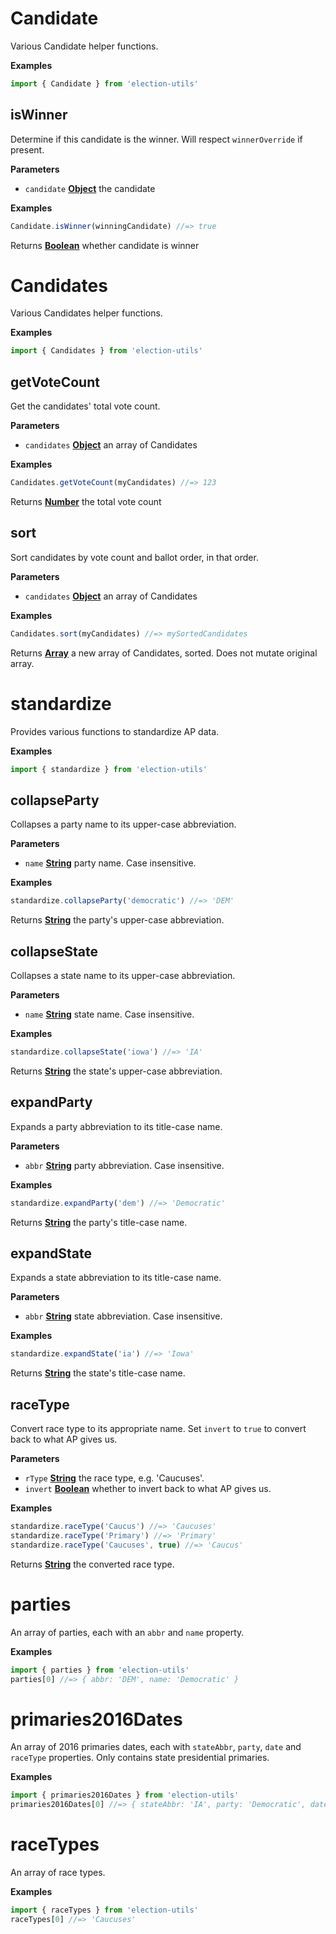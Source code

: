 # Candidate

Various Candidate helper functions.

**Examples**

```javascript
import { Candidate } from 'election-utils'
```

## isWinner

Determine if this candidate is the winner.
Will respect `winnerOverride` if present.

**Parameters**

-   `candidate` **[Object](https://developer.mozilla.org/en-US/docs/Web/JavaScript/Reference/Global_Objects/Object)** the candidate

**Examples**

```javascript
Candidate.isWinner(winningCandidate) //=> true
```

Returns **[Boolean](https://developer.mozilla.org/en-US/docs/Web/JavaScript/Reference/Global_Objects/Boolean)** whether candidate is winner

# Candidates

Various Candidates helper functions.

**Examples**

```javascript
import { Candidates } from 'election-utils'
```

## getVoteCount

Get the candidates' total vote count.

**Parameters**

-   `candidates` **[Object](https://developer.mozilla.org/en-US/docs/Web/JavaScript/Reference/Global_Objects/Object)** an array of Candidates

**Examples**

```javascript
Candidates.getVoteCount(myCandidates) //=> 123
```

Returns **[Number](https://developer.mozilla.org/en-US/docs/Web/JavaScript/Reference/Global_Objects/Number)** the total vote count

## sort

Sort candidates by vote count and ballot order, in that order.

**Parameters**

-   `candidates` **[Object](https://developer.mozilla.org/en-US/docs/Web/JavaScript/Reference/Global_Objects/Object)** an array of Candidates

**Examples**

```javascript
Candidates.sort(myCandidates) //=> mySortedCandidates
```

Returns **[Array](https://developer.mozilla.org/en-US/docs/Web/JavaScript/Reference/Global_Objects/Array)** a new array of Candidates, sorted. Does not mutate original array.

# standardize

Provides various functions to standardize AP data.

**Examples**

```javascript
import { standardize } from 'election-utils'
```

## collapseParty

Collapses a party name to its upper-case abbreviation.

**Parameters**

-   `name` **[String](https://developer.mozilla.org/en-US/docs/Web/JavaScript/Reference/Global_Objects/String)** party name. Case insensitive.

**Examples**

```javascript
standardize.collapseParty('democratic') //=> 'DEM'
```

Returns **[String](https://developer.mozilla.org/en-US/docs/Web/JavaScript/Reference/Global_Objects/String)** the party's upper-case abbreviation.

## collapseState

Collapses a state name to its upper-case abbreviation.

**Parameters**

-   `name` **[String](https://developer.mozilla.org/en-US/docs/Web/JavaScript/Reference/Global_Objects/String)** state name. Case insensitive.

**Examples**

```javascript
standardize.collapseState('iowa') //=> 'IA'
```

Returns **[String](https://developer.mozilla.org/en-US/docs/Web/JavaScript/Reference/Global_Objects/String)** the state's upper-case abbreviation.

## expandParty

Expands a party abbreviation to its title-case name.

**Parameters**

-   `abbr` **[String](https://developer.mozilla.org/en-US/docs/Web/JavaScript/Reference/Global_Objects/String)** party abbreviation. Case insensitive.

**Examples**

```javascript
standardize.expandParty('dem') //=> 'Democratic'
```

Returns **[String](https://developer.mozilla.org/en-US/docs/Web/JavaScript/Reference/Global_Objects/String)** the party's title-case name.

## expandState

Expands a state abbreviation to its title-case name.

**Parameters**

-   `abbr` **[String](https://developer.mozilla.org/en-US/docs/Web/JavaScript/Reference/Global_Objects/String)** state abbreviation. Case insensitive.

**Examples**

```javascript
standardize.expandState('ia') //=> 'Iowa'
```

Returns **[String](https://developer.mozilla.org/en-US/docs/Web/JavaScript/Reference/Global_Objects/String)** the state's title-case name.

## raceType

Convert race type to its appropriate name.
Set `invert` to `true` to convert back to what AP gives us.

**Parameters**

-   `rType` **[String](https://developer.mozilla.org/en-US/docs/Web/JavaScript/Reference/Global_Objects/String)** the race type, e.g. 'Caucuses'.
-   `invert` **[Boolean](https://developer.mozilla.org/en-US/docs/Web/JavaScript/Reference/Global_Objects/Boolean)** whether to invert back to what AP gives us.

**Examples**

```javascript
standardize.raceType('Caucus') //=> 'Caucuses'
standardize.raceType('Primary') //=> 'Primary'
standardize.raceType('Caucuses', true) //=> 'Caucus'
```

Returns **[String](https://developer.mozilla.org/en-US/docs/Web/JavaScript/Reference/Global_Objects/String)** the converted race type.

# parties

An array of parties, each with an `abbr` and `name` property.

**Examples**

```javascript
import { parties } from 'election-utils'
parties[0] //=> { abbr: 'DEM', name: 'Democratic' }
```

# primaries2016Dates

An array of 2016 primaries dates, each with `stateAbbr`, `party`, `date` and `raceType` properties.
Only contains state presidential primaries.

**Examples**

```javascript
import { primaries2016Dates } from 'election-utils'
primaries2016Dates[0] //=> { stateAbbr: 'IA', party: 'Democratic', date: '2016-02-01', ... }
```

# raceTypes

An array of race types.

**Examples**

```javascript
import { raceTypes } from 'election-utils'
raceTypes[0] //=> 'Caucuses'
```
